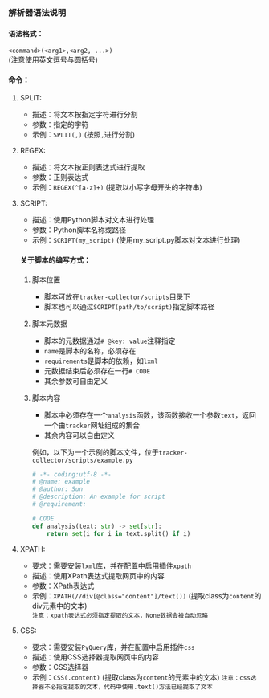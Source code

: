 ### 解析器语法说明

#### 语法格式： 
  `<command>(<arg1>,<arg2, ...>)`  
  (注意使用英文逗号与圆括号)
#### 命令：
1. SPLIT:
   - 描述：将文本按指定字符进行分割
   - 参数：指定的字符
   - 示例：`SPLIT(,)` (按照`,`进行分割)
  
2. REGEX:
   - 描述：将文本按正则表达式进行提取
   - 参数：正则表达式
   - 示例：`REGEX(^[a-z]+)` (提取以小写字母开头的字符串)

3. SCRIPT:
   - 描述：使用Python脚本对文本进行处理
   - 参数：Python脚本名称或路径
   - 示例：`SCRIPT(my_script)` (使用my_script.py脚本对文本进行处理)
   
   #### 关于脚本的编写方式：
   1. 脚本位置
      - 脚本可放在`tracker-collector/scripts`目录下
      - 脚本也可以通过`SCRIPT(path/to/script)`指定脚本路径

   2. 脚本元数据
      - 脚本的元数据通过`# @key: value`注释指定
      - `name`是脚本的名称，必须存在
      - `requirements`是脚本的依赖，如`lxml`
      - 元数据结束后必须存在一行`# CODE`
      - 其余参数可自由定义

   3. 脚本内容
      - 脚本中必须存在一个`analysis`函数，该函数接收一个参数`text`，返回一个由`tracker`网址组成的集合
      - 其余内容可以自由定义
   
      例如，以下为一个示例的脚本文件，位于`tracker-collector/scripts/example.py`
      ```python
      # -*- coding:utf-8 -*-
      # @name: example
      # @author: Sun
      # @description: An example for script
      # @requirement:
   
      # CODE
      def analysis(text: str) -> set[str]:
          return set(i for i in text.split() if i)
      ```

4. XPATH:
   - 要求：需要安装`lxml`库，并在配置中启用插件`xpath`
   - 描述：使用XPath表达式提取网页中的内容
   - 参数：XPath表达式
   - 示例：`XPATH(//div[@class="content"]/text())` (提取class为`content`的div元素中的文本)  
     `注意：xpath表达式必须指定提取的文本，None数据会被自动忽略`

5. CSS:
   - 要求：需要安装`PyQuery`库，并在配置中启用插件`css`
   - 描述：使用CSS选择器提取网页中的内容
   - 参数：CSS选择器
   - 示例：`CSS(.content)` (提取class为`content`的元素中的文本)
     `注意：css选择器不必指定提取的文本，代码中使用.text()方法已经提取了文本`
